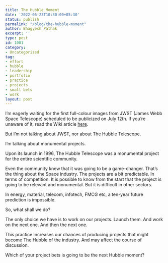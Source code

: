 ```yaml
---
title: The Hubble Moment
date: '2022-06-23T10:30:00+05:30'
status: publish
permalink: "/blog/the-hubble-moment"
author: Bhagyesh Pathak
excerpt: ''
type: post
id: 1001
category:
- Uncategorized
tag:
- effort
- hubble
- leadership
- portfolio
- practice
- projects
- small bets
- work
layout: post
---
```


I’m eagerly waiting for the first full-colour images from JWST (James Webb Space Telescope) scheduled to be publicized on July 12th. If you’re unaware of it, read the Wiki article [here](https://en.wikipedia.org/wiki/James_Webb_Space_Telescope).

But I’m not talking about JWST, nor about The Hubble Telescope.

I’m talking about monumental projects.

Upon its launch in 1996, The Hubble Telescope was a monumental project for the entire scientific community.

Even the community knew that it was going to be a game-changer. That’s the thing about the Space industry. The projects are a bit predictable. In terms of competition. It is possible to know from the start that the project is going to be relevant and monumental. But it is difficult in other sectors.

In energy, material, telecom, infotech, FMCG etc, a ten-year future prediction is impossible.

So, what shall we do?

The only choice we have is to work on our projects. Launch them. And work on the next one. And then the next one.

This practice increases our chances of producing projects that might become The Hubble of the industry. And may affect the course of discussion.

Which of your project bets is going to be the next Hubble moment?